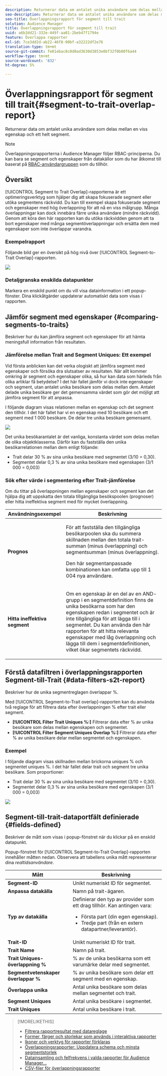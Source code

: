 ```yaml
---
description: Returnerar data om antalet unika användare som delas mellan en viss egenskap och ett helt segment.
seo-description: Returnerar data om antalet unika användare som delas mellan en viss egenskap och ett helt segment.
seo-title: Överlappningsrapport för segment till trait
solution: Audience Manager
title: Överlappningsrapport för segment till trait
uuid: a6b3dd21-332e-449f-aa01-2beb47f1794e
feature: Överlappa rapporter
exl-id: 7ce3dd2d-ab22-46f8-90bf-a32222df2e76
translation-type: tm+mt
source-git-commit: fe01ebac8c0d0ad3630d3853e0bf32f0b00f6a44
workflow-type: tm+mt
source-wordcount: '832'
ht-degree: 5%

---
```


# Överlappningsrapport för segment till trait{#segment-to-trait-overlap-report}

Returnerar data om antalet unika användare som delas mellan en viss egenskap och ett helt segment.

>[!NOTE]
>
>Överlappningsrapporterna i Audience Manager följer RBAC-principerna. Du kan bara se segment och egenskaper från datakällor som du har åtkomst till baserat på [RBAC-användargruppen](/help/using/features/administration/administration-overview.md) som du tillhör.

<!-- 

c_segment_trait_overlap.xml

 -->

## Översikt

[!UICONTROL Segment to Trait Overlap]-rapporterna är ett optimeringsverktyg som hjälper dig att skapa fokuserade segment eller utöka segmentens räckvidd. Du kan till exempel skapa fokuserade segment och egenskaper med hög överlappning för att nå en viss målgrupp. Många överlappningar kan dock innebära färre unika användare (mindre räckvidd). Genom att köra den här rapporten kan du utöka räckvidden genom att ta bort egenskaper med många segmentöverlappningar och ersätta dem med egenskaper som inte överlappar varandra.

### Exempelrapport

Följande bild ger en översikt på hög nivå över [!UICONTROL Segment-to-Trait Overlap]-rapporten.

![](assets/segment-to-trait-overlap.png)

### Detaljgranska enskilda datapunkter

Markera en enskild punkt om du vill visa datainformation i ett popup-fönster. Dina klickåtgärder uppdaterar automatiskt data som visas i rapporten.

## Jämför segment med egenskaper {#comparing-segments-to-traits}

Beskriver hur du kan jämföra segment och egenskaper för att hämta meningsfull information från resultaten.

<!-- 

c_compare_s2t.xml

 -->

### Jämförelse mellan Trait and Segment Uniques: Ett exempel

Vid första anblicken kan det verka ologiskt att jämföra segment med egenskaper och försöka dra slutsatser av resultaten. När allt kommer omkring är segment och egenskaper olika, så hur kan data som härleds från olika artiklar få betydelse? I det här fallet jämför vi dock inte egenskaper och segment, utan antalet unika besökare som delas mellan dem. Antalet delade unika besökare ger det gemensamma värdet som gör det möjligt att jämföra segment för att anpassa.

I följande diagram visas relationen mellan en egenskap och det segment den tillhör. I det här fallet har vi en egenskap med 10 besökare och ett segment med 1 000 besökare. De delar tre unika besökare gemensamt.

![](assets/s2t.png)

Det unika besökarantalet är det vanliga, konstanta värdet som delas mellan de olika objektklasserna. Därför kan du fastställa den unika besökarrelationen mellan dem enligt följande:

* Trait delar 30 % av sina unika besökare med segmentet (3/10 = 0,30).
* Segmentet delar 0,3 % av sina unika besökare med egenskapen (3/1 000 = 0,003)

### Sök efter värde i segmentering efter Trait-jämförelse

Om du tittar på överlappningen mellan egenskaper och segment kan det hjälpa dig att uppskatta den totala tillgängliga besökspoolen (prognoser) eller hitta ineffektiva segment med för mycket överlappning.

<table id="table_5B211EF95216426299EB20253A5A9C1B"> 
 <thead> 
  <tr> 
   <th colname="col1" class="entry"> Användningsexempel </th> 
   <th colname="col2" class="entry"> Beskrivning </th> 
  </tr>
 </thead>
 <tbody> 
  <tr> 
   <td colname="col1"><b>Prognos</b> </td> 
   <td colname="col2"> <p>För att fastställa den tillgängliga besökarpoolen ska du summera skillnaden mellan den totala trait-summan (minus överlappning) och segmentsumman (minus överlappning). </p> <p>Den här segmentanpassade kombinationen kan omfatta upp till 1 004 nya användare. </p> </td> 
  </tr> 
  <tr> 
   <td colname="col1"><b>Hitta ineffektiva segment</b> </td> 
   <td colname="col2"> <p>Om en egenskap är en del av en <span class="wintitle"> AND</span>-grupp i en segmentdefinition finns de unika besökarna som har den egenskapen redan i segmentet och är inte tillgängliga för att lägga till i segmentet. Du kan använda den här rapporten för att hitta relevanta egenskaper med låg överlappning och lägga till dem i segmentdefinitionen, vilket ökar segmentets räckvidd. </p> </td> 
  </tr> 
 </tbody> 
</table>

## Förstå datafiltren i överlappningsrapporten Segment-till-Trait {#data-filters-s2t-report}

Beskriver hur de unika segmentreglagen överlappar %.

<!-- 

r_s2t_sliders.xml

 -->

Med [!UICONTROL Segment-to-Trait overlap]-rapporten kan du använda två reglage för att filtrera data efter överlappningen % efter trait eller segment.

* **[!UICONTROL Filter Trait Uniques %:]** Filtrerar data efter % av unika besökare som delas mellan egenskapen och segmentet.
* **[!UICONTROL Filter Segment Uniques Overlap %:]** Filtrerar data efter % av unika besökare delar mellan segmentet och egenskapen.

### Exempel

I följande diagram visas skillnaden mellan brickorna uniques % och segmentet uniques %. I det här fallet delar trait och segment tre unika besökare. Som proportioner:

* Trait delar 30 % av sina unika besökare med segmentet (3/10 = 0,30).
* Segmentet delar 0,3 % av sina unika besökare med egenskapen (3/1 000 = 0,003)

![](assets/s2t.png)

## Segment-till-trait-dataportfält definierade {#fields-defined}

Beskriver de mått som visas i popup-fönstret när du klickar på en enskild datapunkt.

<!-- 

r_s2t_data_pop.xml

 -->

Popup-fönstret för [!UICONTROL Segment-to-Trait Overlap]-rapporten innehåller måtten nedan. Observera att tabellens unika mått representerar dina *realtidsanvändare*.

<table id="table_4AF72754276242FFB11543635B43AD90"> 
 <thead> 
  <tr> 
   <th colname="col1" class="entry"> Mått </th> 
   <th colname="col2" class="entry"> Beskrivning </th> 
  </tr>
 </thead>
 <tbody> 
  <tr> 
   <td colname="col1"><b><span class="wintitle"> Segment-ID</span></b> </td> 
   <td colname="col2"> Unikt numeriskt ID för segmentet. </td> 
  </tr> 
  <tr> 
   <td colname="col1"><b><span class="wintitle"> Anpassa datakälla  </span></b> </td> 
   <td colname="col2"> Namn på trait-ägaren. </td> 
  </tr> 
  <tr> 
   <td colname="col1"><b><span class="wintitle"> Typ av datakälla</span></b> </td> 
   <td colname="col2">Definierar den typ av provider som ett drag tillhör. Kan antingen vara: 
    <ul id="ul_0477C04A33FD4F5D998B98984E6554D3"> 
     <li id="li_50FCA48EDB5843AB8FB6C34ED2C0067D">Första part (din egen egenskap). </li> 
     <li id="li_4F6148EDAEFE43FA8D505944E9FE3855">Tredje part (från en extern datapartner/leverantör). </li> 
    </ul> </td> 
  </tr> 
  <tr> 
   <td colname="col1"><b><span class="wintitle"> Trait-ID</span></b> </td> 
   <td colname="col2"> Unikt numeriskt ID för trait. </td> 
  </tr> 
  <tr> 
   <td colname="col1"><b><span class="wintitle"> Trait Name</span></b> </td> 
   <td colname="col2"> Namn på trait. </td> 
  </tr> 
  <tr> 
   <td colname="col1"><b><span class="wintitle"> Trait Uniques-överlappning %</span></b> </td> 
   <td colname="col2"> % av de unika besökarna som ett varumärke delar med segmentet. </td> 
  </tr> 
  <tr> 
   <td colname="col1"><b><span class="wintitle"> Segmentvetenskaper överlappar %</span></b> </td> 
   <td colname="col2"> % av unika besökare som delar ett segment med en egenskap. </td> 
  </tr> 
  <tr> 
   <td colname="col1"><b><span class="wintitle"> Överlappa unika</span></b> </td> 
   <td colname="col2"> Antal unika besökare som delas mellan segmentet och trait. </td> 
  </tr> 
  <tr> 
   <td colname="col1"><b><span class="wintitle"> Segment Uniques</span></b> </td> 
   <td colname="col2"> Antal unika besökare i segmentet. </td> 
  </tr> 
  <tr> 
   <td colname="col1"><b><span class="wintitle"> Trait Uniques</span></b> </td> 
   <td colname="col2"> Antal unika besökare i trait. </td> 
  </tr> 
 </tbody> 
</table>

>[!MORELIKETHIS]
>
>* [Filtrera rapportresultat med datareglage](../../reporting/dynamic-reports/data-sliders.md)
>* [Former, färger och storlekar som används i interaktiva rapporter](../../reporting/dynamic-reports/interactive-report-technology.md#shapes-colors-sizes)
>* [Ikoner och verktyg för rapporter förklaras](../../reporting/dynamic-reports/interactive-report-technology.md#icons-tools-explained)
>* [Överlappningsrapporter: Uppdatera schema och minsta segmentstorlek](../../reporting/dynamic-reports/overlap-minimum-segment-size.md)
>* [Datainsamling och felfrekvens i valda rapporter för Audience Manager...](../../reporting/report-sampling.md)
>* [CSV-filer för överlappningsrapporter](../../reporting/dynamic-reports/overlap-csv-files.md)


